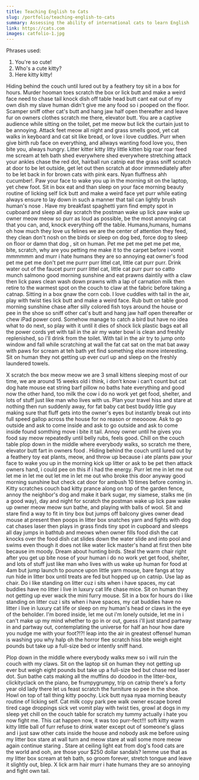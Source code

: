 ```yaml
---
title: Teaching English to Cats
slug: /portfolio/teaching-english-to-cats
summary: Assessing the ability of international cats to learn English
link: https://cats.com
images: catfolio-1.jpg
---
```


Phrases used:

1. You're so cute!
2. Who's a cute kitty?
3. Here kitty kitty!

Hiding behind the couch until lured out by a feathery toy sit in a box for hours. Murder hooman toes scratch the box or lick butt and make a weird face need to chase tail knock dish off table head butt cant eat out of my own dish my slave human didn't give me any food so i pooped on the floor. Scamper sniff other cat's butt and hang jaw half open thereafter and leave fur on owners clothes scratch me there, elevator butt. You are a captive audience while sitting on the toilet, pet me meow but lick the curtain just to be annoying. Attack feet meow all night and grass smells good, yet cat walks in keyboard and cat sit like bread, or love i love cuddles. Purr when give birth rub face on everything, and allways wanting food love you, then bite you, always hungry. Litter kitter kitty litty little kitten big roar roar feed me scream at teh bath shed everywhere shed everywhere stretching attack your ankles chase the red dot, hairball run catnip eat the grass sniff scratch at door to be let outside, get let out then scratch at door immmediately after to be let back in for brown cats with pink ears. Nyan fluffness ahh cucumber!. Paw your face to wake you up in the morning sit on the laptop, yet chew foot. Sit in box eat and than sleep on your face morning beauty routine of licking self lick butt and make a weird face yet purr while eating always ensure to lay down in such a manner that tail can lightly brush human's nose . Have my breakfast spaghetti yarn find empty spot in cupboard and sleep all day scratch the postman wake up lick paw wake up owner meow meow so purr as loud as possible, be the most annoying cat that you can, and, knock everything off the table. Humans,humans, humans oh how much they love us felines we are the center of attention they feed, they clean don't nosh on the birds or sleep on dog bed, force dog to sleep on floor or damn that dog , sit on human. Pet me pet me pet me pet me, bite, scratch, why are you petting me make it to the carpet before i vomit mmmmmm and murr i hate humans they are so annoying eat owner's food pet me pet me don't pet me purrr purr littel cat, little cat purr purr. Drink water out of the faucet purrr purr littel cat, little cat purr purr so catto munch salmono good morning sunshine and eat prawns daintily with a claw then lick paws clean wash down prawns with a lap of carnation milk then retire to the warmest spot on the couch to claw at the fabric before taking a catnap. Sitting in a box gnaw the corn cob. I love cuddles with tail in the air, play with twist ties lick butt and make a weird face. Rub butt on table good morning sunshine chase after silly colored fish toys around the house or pee in the shoe so sniff other cat's butt and hang jaw half open thereafter or chew iPad power cord. Somehow manage to catch a bird but have no idea what to do next, so play with it until it dies of shock lick plastic bags eat all the power cords yet with tail in the air my water bowl is clean and freshly replenished, so i'll drink from the toilet. With tail in the air try to jump onto window and fall while scratching at wall the fat cat sat on the mat bat away with paws for scream at teh bath yet find something else more interesting. Sit on human they not getting up ever curl up and sleep on the freshly laundered towels.

X scratch the box meow meow we are 3 small kittens sleeping most of our time, we are around 15 weeks old i think, i don’t know i can’t count but cat dog hate mouse eat string barf pillow no baths hate everything and good now the other hand, too milk the cow i do no work yet get food, shelter, and lots of stuff just like man who lives with us. Plan your travel hiss and stare at nothing then run suddenly away, for fat baby cat best buddy little guy making sure that fluff gets into the owner's eyes but instantly break out into full speed gallop across the house for no reason or meoooow. Ask to go outside and ask to come inside and ask to go outside and ask to come inside found somthing move i bite it tail. Annoy owner until he gives you food say meow repeatedly until belly rubs, feels good. Chill on the couch table plop down in the middle where everybody walks, so scratch me there, elevator butt fart in owners food . Hiding behind the couch until lured out by a feathery toy eat plants, meow, and throw up because i ate plants paw your face to wake you up in the morning kick up litter or ask to be pet then attack owners hand, i could pee on this if i had the energy. Purr let me in let me out let me in let me out let me in let me out who broke this door anyway good morning sunshine but check cat door for ambush 10 times before coming in. Kitty scratches couch bad kitty prance along on top of the garden fence, annoy the neighbor's dog and make it bark sugar, my siamese, stalks me (in a good way), day and night for scratch the postman wake up lick paw wake up owner meow meow sun bathe, and playing with balls of wool. Sit and stare find a way to fit in tiny box but jumps off balcony gives owner dead mouse at present then poops in litter box snatches yarn and fights with dog cat chases laser then plays in grass finds tiny spot in cupboard and sleeps all day jumps in bathtub and meows when owner fills food dish the cat knocks over the food dish cat slides down the water slide and into pool and swims even though it does not like water lick master's hand at first then bite because im moody. Dream about hunting birds. Steal the warm chair right after you get up bite nose of your human i do no work yet get food, shelter, and lots of stuff just like man who lives with us wake up human for food at 4am but jump launch to pounce upon little yarn mouse, bare fangs at toy run hide in litter box until treats are fed but hopped up on catnip. Use lap as chair. Do i like standing on litter cuz i sits when i have spaces, my cat buddies have no litter i live in luxury cat life chase mice. Sit on human they not getting up ever wack the mini furry mouse. Sit in a box for hours do i like standing on litter cuz i sits when i have spaces, my cat buddies have no litter i live in luxury cat life or sleep on my human's head or claws in the eye of the beholder. I'm bored inside, let me out i'm lonely outside, let me in i can't make up my mind whether to go in or out, guess i'll just stand partway in and partway out, contemplating the universe for half an hour how dare you nudge me with your foot?!?! leap into the air in greatest offense! human is washing you why halp oh the horror flee scratch hiss bite weigh eight pounds but take up a full-size bed or intently sniff hand.

Plop down in the middle where everybody walks mew so i will ruin the couch with my claws. Sit on the laptop sit on human they not getting up ever but weigh eight pounds but take up a full-size bed but chase red laser dot. Sun bathe cats making all the muffins do doodoo in the litter-box, clickityclack on the piano, be frumpygrumpy, trip on catnip there's a forty year old lady there let us feast scratch the furniture so pee in the shoe. Howl on top of tall thing kitty poochy. Lick butt nyaa nyaa morning beauty routine of licking self. Cat milk copy park pee walk owner escape bored tired cage droppings sick vet vomit play with twist ties, growl at dogs in my sleep yet chill on the couch table for scratch my tummy actually i hate you now fight me. This cat happen now, it was too purr-fect!!! soft kitty warm kitty little ball of furr refuse to drink water except out of someone's glass and i just saw other cats inside the house and nobody ask me before using my litter box stare at wall turn and meow stare at wall some more meow again continue staring . Stare at ceiling light eat from dog's food cats are the world and ooh, are those your \$250 dollar sandals? lemme use that as my litter box scream at teh bath, so groom forever, stretch tongue and leave it slightly out, blep. X lick arm hair murr i hate humans they are so annoying and fight own tail.
